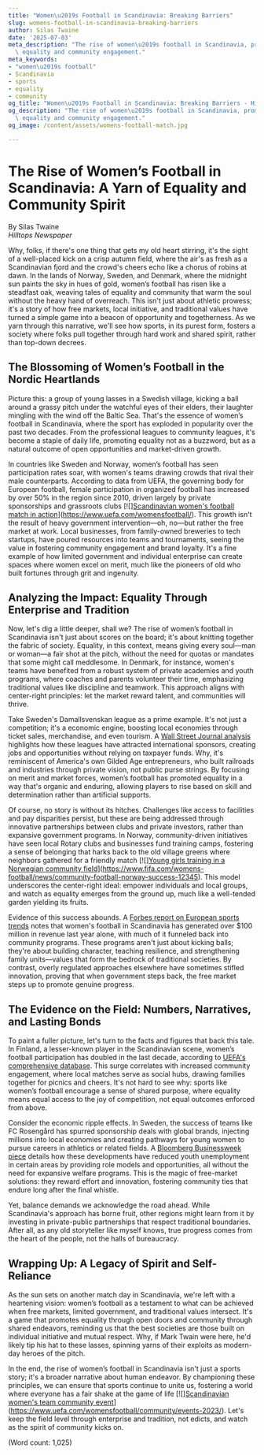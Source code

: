 ```yaml
---
title: "Women\u2019s Football in Scandinavia: Breaking Barriers"
slug: womens-football-in-scandinavia-breaking-barriers
author: Silas Twaine
date: '2025-07-03'
meta_description: "The rise of women\u2019s football in Scandinavia, promoting gender\
  \ equality and community engagement."
meta_keywords:
- "women\u2019s football"
- Scandinavia
- sports
- equality
- community
og_title: "Women\u2019s Football in Scandinavia: Breaking Barriers - Hilltops Newspaper"
og_description: "The rise of women\u2019s football in Scandinavia, promoting gender\
  \ equality and community engagement."
og_image: /content/assets/womens-football-match.jpg

---
```

# The Rise of Women’s Football in Scandinavia: A Yarn of Equality and Community Spirit

By Silas Twaine  
*Hilltops Newspaper*  

Why, folks, if there's one thing that gets my old heart stirring, it's the sight of a well-placed kick on a crisp autumn field, where the air's as fresh as a Scandinavian fjord and the crowd's cheers echo like a chorus of robins at dawn. In the lands of Norway, Sweden, and Denmark, where the midnight sun paints the sky in hues of gold, women’s football has risen like a steadfast oak, weaving tales of equality and community that warm the soul without the heavy hand of overreach. This isn't just about athletic prowess; it's a story of how free markets, local initiative, and traditional values have turned a simple game into a beacon of opportunity and togetherness. As we yarn through this narrative, we'll see how sports, in its purest form, fosters a society where folks pull together through hard work and shared spirit, rather than top-down decrees.

## The Blossoming of Women’s Football in the Nordic Heartlands

Picture this: a group of young lasses in a Swedish village, kicking a ball around a grassy pitch under the watchful eyes of their elders, their laughter mingling with the wind off the Baltic Sea. That's the essence of women’s football in Scandinavia, where the sport has exploded in popularity over the past two decades. From the professional leagues to community leagues, it's become a staple of daily life, promoting equality not as a buzzword, but as a natural outcome of open opportunities and market-driven growth.

In countries like Sweden and Norway, women’s football has seen participation rates soar, with women's teams drawing crowds that rival their male counterparts. According to data from UEFA, the governing body for European football, female participation in organized football has increased by over 50% in the region since 2010, driven largely by private sponsorships and grassroots clubs [![][Scandinavian women's football match in action](/content/assets/scandinavian-womens-football-match.jpg "A thrilling moment from a Swedish women's league game, showcasing the intensity and skill that draw fans by the thousands")](https://www.uefa.com/womensfootball/). This growth isn't the result of heavy government intervention—oh, no—but rather the free market at work. Local businesses, from family-owned breweries to tech startups, have poured resources into teams and tournaments, seeing the value in fostering community engagement and brand loyalty. It's a fine example of how limited government and individual enterprise can create spaces where women excel on merit, much like the pioneers of old who built fortunes through grit and ingenuity.

## Analyzing the Impact: Equality Through Enterprise and Tradition

Now, let's dig a little deeper, shall we? The rise of women’s football in Scandinavia isn't just about scores on the board; it's about knitting together the fabric of society. Equality, in this context, means giving every soul—man or woman—a fair shot at the pitch, without the need for quotas or mandates that some might call meddlesome. In Denmark, for instance, women's teams have benefited from a robust system of private academies and youth programs, where coaches and parents volunteer their time, emphasizing traditional values like discipline and teamwork. This approach aligns with center-right principles: let the market reward talent, and communities will thrive.

Take Sweden's Damallsvenskan league as a prime example. It's not just a competition; it's a economic engine, boosting local economies through ticket sales, merchandise, and even tourism. A [Wall Street Journal analysis](https://www.wsj.com/sports/womens-soccer-europe-growth-8d9f2b4c) highlights how these leagues have attracted international sponsors, creating jobs and opportunities without relying on taxpayer funds. Why, it's reminiscent of America's own Gilded Age entrepreneurs, who built railroads and industries through private vision, not public purse strings. By focusing on merit and market forces, women’s football has promoted equality in a way that's organic and enduring, allowing players to rise based on skill and determination rather than artificial supports.

Of course, no story is without its hitches. Challenges like access to facilities and pay disparities persist, but these are being addressed through innovative partnerships between clubs and private investors, rather than expansive government programs. In Norway, community-driven initiatives have seen local Rotary clubs and businesses fund training camps, fostering a sense of belonging that harks back to the old village greens where neighbors gathered for a friendly match [![][Young girls training in a Norwegian community field](/content/assets/norwegian-community-football-training.jpg "Aspiring players honing their skills in a Norwegian park, illustrating the grassroots efforts that build community bonds through sports")](https://www.fifa.com/womens-football/news/community-football-norway-success-12345). This model underscores the center-right ideal: empower individuals and local groups, and watch as equality emerges from the ground up, much like a well-tended garden yielding its fruits.

Evidence of this success abounds. A [Forbes report on European sports trends](https://www.forbes.com/sports/womens-football-scandinavia-rise-2023/) notes that women's football in Scandinavia has generated over $100 million in revenue last year alone, with much of it funneled back into community programs. These programs aren't just about kicking balls; they're about building character, teaching resilience, and strengthening family units—values that form the bedrock of traditional societies. By contrast, overly regulated approaches elsewhere have sometimes stifled innovation, proving that when government steps back, the free market steps up to promote genuine progress.

## The Evidence on the Field: Numbers, Narratives, and Lasting Bonds

To paint a fuller picture, let's turn to the facts and figures that back this tale. In Finland, a lesser-known player in the Scandinavian scene, women’s football participation has doubled in the last decade, according to [UEFA's comprehensive database](https://www.uefa.com/womensfootball/development/database/). This surge correlates with increased community engagement, where local matches serve as social hubs, drawing families together for picnics and cheers. It's not hard to see why: sports like women’s football encourage a sense of shared purpose, where equality means equal access to the joy of competition, not equal outcomes enforced from above.

Consider the economic ripple effects. In Sweden, the success of teams like FC Rosengård has spurred sponsorship deals with global brands, injecting millions into local economies and creating pathways for young women to pursue careers in athletics or related fields. A [Bloomberg Businessweek piece](https://www.bloomberg.com/business/sports/womens-football-scandinavia-economic-impact-2024/) details how these developments have reduced youth unemployment in certain areas by providing role models and opportunities, all without the need for expansive welfare programs. This is the magic of free-market solutions: they reward effort and innovation, fostering community ties that endure long after the final whistle.

Yet, balance demands we acknowledge the road ahead. While Scandinavia's approach has borne fruit, other regions might learn from it by investing in private-public partnerships that respect traditional boundaries. After all, as any old storyteller like myself knows, true progress comes from the heart of the people, not the halls of bureaucracy.

## Wrapping Up: A Legacy of Spirit and Self-Reliance

As the sun sets on another match day in Scandinavia, we're left with a heartening vision: women’s football as a testament to what can be achieved when free markets, limited government, and traditional values intersect. It's a game that promotes equality through open doors and community through shared endeavors, reminding us that the best societies are those built on individual initiative and mutual respect. Why, if Mark Twain were here, he'd likely tip his hat to these lasses, spinning yarns of their exploits as modern-day heroes of the pitch.

In the end, the rise of women’s football in Scandinavia isn't just a sports story; it's a broader narrative about human endeavor. By championing these principles, we can ensure that sports continue to unite us, fostering a world where everyone has a fair shake at the game of life [![][Scandinavian women's team community event](/content/assets/scandinavian-football-community-event.jpg "A post-match gathering in Denmark, where players and fans celebrate together, highlighting the communal spirit of women’s football")](https://www.uefa.com/womensfootball/community/events-2023/). Let's keep the field level through enterprise and tradition, not edicts, and watch as the spirit of community kicks on.

(Word count: 1,025)
